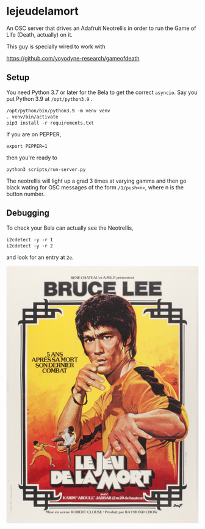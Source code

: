 # lejeudelamort

An OSC server that drives an Adafruit Neotrellis in order to run the Game of Life (Death, actually) on it.

This guy is specially wired to work with

https://github.com/yoyodyne-research/gameofdeath

## Setup

You need Python 3.7 or later for the Bela to get the correct `asyncio`.
Say you put Python 3.9 at `/opt/python3.9` .

    /opt/python/bin/python3.9 -m venv venv
    . venv/bin/activate
    pip3 install -r requirements.txt

If you are on PEPPER,

    export PEPPER=1

then you're ready to

    python3 scripts/run-server.py

The neotrellis will light up a grad 3 times at varying gamma and then go black wating for OSC messages of the form `/1/push<n>`, where n is the button number.

## Debugging

To check your Bela can actually see the Neotrellis,

```
i2cdetect -y -r 1
i2cdetect -y -r 2
```

and look for an entry at `2e`.


![Bruce](etc/legod.jpg)
